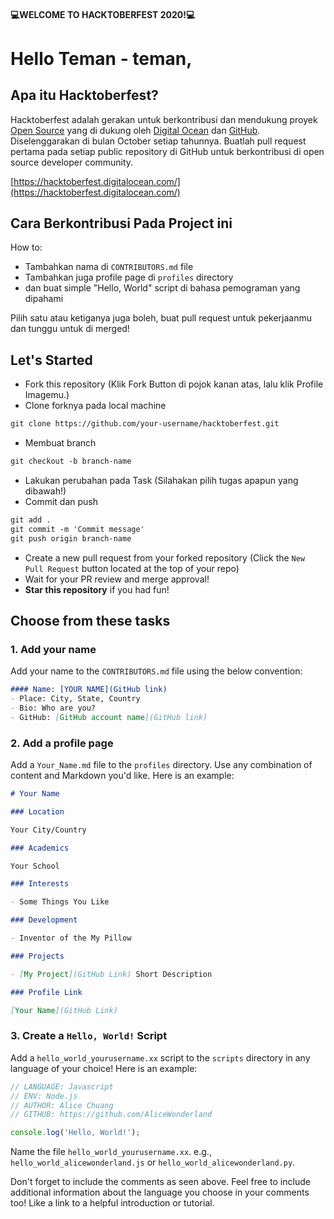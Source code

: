 #### 💻WELCOME TO HACKTOBERFEST 2020!💻
#
# Hello Teman - teman,
## Apa itu Hacktoberfest?
Hacktoberfest adalah gerakan untuk berkontribusi dan mendukung proyek [Open Source](https://github.com/open-source) yang di dukung oleh [Digital Ocean](https://hacktoberfest.digitalocean.com/) dan [GitHub](https://github.com/blog/2433-celebrate-open-source-this-october-with-hacktoberfest). Diselenggarakan di bulan October setiap tahunnya. Buatlah pull request pertama pada setiap public repository di GitHub untuk berkontribusi di open source developer community.

[https://hacktoberfest.digitalocean.com/](https://hacktoberfest.digitalocean.com/)

## Cara Berkontribusi Pada Project ini
How to:

* Tambahkan nama di `CONTRIBUTORS.md` file
* Tambahkan juga profile page di `profiles` directory
* dan buat simple "Hello, World" script di bahasa pemograman yang dipahami

Pilih satu atau ketiganya juga boleh, buat pull request untuk pekerjaanmu dan tunggu untuk di merged!

## Let's Started
* Fork this repository (Klik Fork Button di pojok kanan atas, lalu klik Profile Imagemu.)
* Clone forknya pada local machine 

```markdown
git clone https://github.com/your-username/hacktoberfest.git
```

* Membuat branch

```markdown
git checkout -b branch-name
```

* Lakukan perubahan pada Task (Silahakan pilih tugas apapun yang dibawah!)
* Commit dan push

```markdown
git add .
git commit -m 'Commit message'
git push origin branch-name
```

* Create a new pull request from your forked repository (Click the `New Pull Request` button located at the top of your repo)
* Wait for your PR review and merge approval!
* __Star this repository__ if you had fun!

## Choose from these tasks
### 1. Add your name
Add your name to the `CONTRIBUTORS.md` file using the below convention:

```markdown
#### Name: [YOUR NAME](GitHub link)
- Place: City, State, Country
- Bio: Who are you?
- GitHub: [GitHub account name](GitHub link)
```

### 2. Add a profile page
Add a `Your_Name.md` file to the `profiles` directory. Use any combination of content and Markdown you'd like. Here is an example:

```markdown
# Your Name

### Location

Your City/Country

### Academics

Your School

### Interests

- Some Things You Like

### Development

- Inventor of the My Pillow

### Projects

- [My Project](GitHub Link) Short Description

### Profile Link

[Your Name](GitHub Link)
```

### 3. Create a `Hello, World!` Script
Add a `hello_world_yourusername.xx` script to the `scripts` directory in any language of your choice! Here is an example:

```Javascript
// LANGUAGE: Javascript
// ENV: Node.js
// AUTHOR: Alice Chuang
// GITHUB: https://github.com/AliceWonderland

console.log('Hello, World!');
```

Name the file `hello_world_yourusername.xx`. e.g., `hello_world_alicewonderland.js` or `hello_world_alicewonderland.py`.

Don't forget to include the comments as seen above. Feel free to include additional information about the language you choose in your comments too! Like a link to a helpful introduction or tutorial. 
